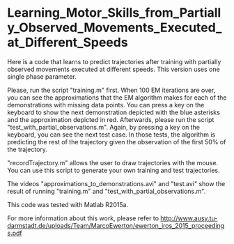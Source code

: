 # Learning_Motor_Skills_from_Partially_Observed_Movements_Executed_at_Different_Speeds
Here is a code that learns to predict trajectories after training with partially observed movements executed at different speeds. This version uses one single phase parameter.

Please, run the script "training.m" first. When 100 EM iterations are over, you can see the approximations that the EM algorithm makes for each of the demonstrations with missing data points. You can press a key on the keyboard to show the next demonstration depicted with the blue asterisks and the approximation depicted in red.
Afterwards, please run the script "test_with_partial_observations.m". Again, by pressing a key on the keyboard, you can see the next test case. In those tests, the algorithm is predicting the rest of the trajectory given the observation of the first 50% of the trajectory.

"recordTrajectory.m" allows the user to draw trajectories with the mouse. You can use this script to generate your own training and test trajectories.

The videos "approximations_to_demonstrations.avi" and "test.avi" show the result of running "training.m" and "test_with_partial_observations.m".

This code was tested with Matlab R2015a.

For more information about this work, please refer to http://www.ausy.tu-darmstadt.de/uploads/Team/MarcoEwerton/ewerton_iros_2015_proceedings.pdf
